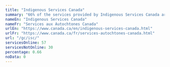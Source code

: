 ```yaml
---
title: "Indigenous Services Canada"
summary: "66% of the services provided by Indigenous Services Canada are available end-to-end online. 57 are available online, and 30 are not available online."
nameEn: "Indigenous Services Canada"
nameFr: "Services aux Autochtones Canada"
urlEn: "https://www.canada.ca/en/indigenous-services-canada.html"
urlFr: "https://www.canada.ca/fr/services-autochtones-canada.html"
url: "/gc/isc/"
servicesOnline: 57
servicesNotOnline: 30
percentage: 0.66
noData: 0
---
```

